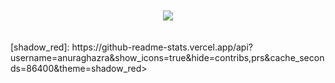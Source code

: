 <div align="center"><br><br>
<img src="https://capsule-render.vercel.app/api?type=venom&height=200&text=Expect%20the%20unexpected!&fontSize=40&color=0:6E1D0C,100&fontColor=D7D7D7"></div><br><br>
[shadow_red]: https://github-readme-stats.vercel.app/api?username=anuraghazra&show_icons=true&hide=contribs,prs&cache_seconds=86400&theme=shadow_red></div><br><br>
